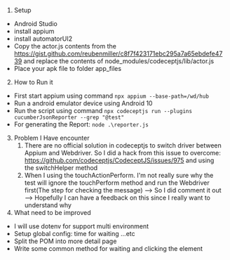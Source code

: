 1. Setup

-   Android Studio
-   install appium
-   install automatorUI2
-   Copy the actor.js contents from the https://gist.github.com/reubenmiller/c8f7f423171ebc295a7a65ebdefe4739 and replace the contents of node_modules/codeceptjs/lib/actor.js
-   Place your apk file to folder app_files

2. How to Run it

-   First start appium using command `npx appium --base-path=/wd/hub`
-   Run a android emulator device using Android 10
-   Run the script using command `npx codeceptjs run --plugins cucumberJsonReporter --grep "@test"`
-   For generating the Report: `node .\reporter.js`

3. Problem I Have encounter
    1. There are no official solution in codeceptjs to switch driver between Appium and Webdriver. So I did a hack from this issue to overcome: https://github.com/codeceptjs/CodeceptJS/issues/975 and using the switchHelper method
    2. When I using the touchActionPerform. I'm not really sure why the test will ignore the touchPerform method and run the Webdriver first(The step for checking the message) --> So I did comment it out --> Hopefully I can have a feedback on this since I really want to understand why
4. What need to be improved
- I will use dotenv for support multi environment
- Setup global config: time for waiting ...etc
- Split the POM into more detail page
- Write some common method for waiting and clicking the element